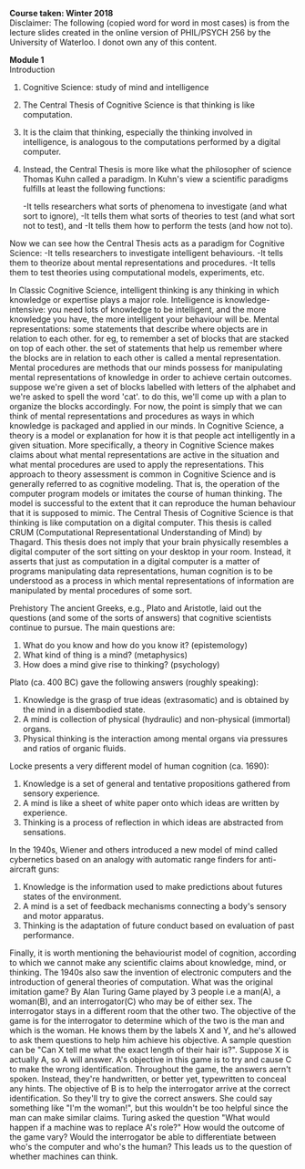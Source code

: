 <b>Course taken: Winter 2018</b><br>
Disclaimer:
The following (copied word for word in most cases) is from the lecture slides created in the online version of PHIL/PSYCH 256 by the University of Waterloo.
I donot own any of this content.

<b>Module 1</b><br>
Introduction <br>
1. Cognitive Science: study of mind and intelligence
2. The Central Thesis of Cognitive Science is that thinking is like computation.
3. It is the claim that thinking, especially the thinking involved in intelligence, is analogous to the computations performed by a digital computer. 
4. Instead, the Central Thesis is more like what the philosopher of science Thomas Kuhn called a paradigm. In Kuhn's view a scientific paradigms fulfills at least the following functions:

	-It tells researchers what sorts of phenomena to investigate (and what sort to ignore),
	-It tells them what sorts of theories to test (and what sort not to test), and
	-It tells them how to perform the tests (and how not to).

Now we can see how the Central Thesis acts as a paradigm for Cognitive Science:
	-It tells researchers to investigate intelligent behaviours.
	-It tells them to theorize about mental representations and procedures.
	-It tells them to test theories using computational models, experiments, etc.

In Classic Cognitive Science, intelligent thinking is any thinking in which knowledge or expertise plays a major role.
Intelligence is knowledge-intensive: you need lots of knowledge to be intelligent, and the more knowledge you have, the more intelligent your behaviour will be.
Mental representations: some statements that describe where objects are in relation to each other. for eg, to remember a set of blocks that are stacked on top of each other. the set of statements that help us remember where the blocks are in relation to each other is called a mental representation.
Mental procedures are methods that our minds possess for manipulating mental representations of knowledge in order to achieve certain outcomes.
suppose we're given a set of blocks labelled with letters of the alphabet and we're asked to spell the word 'cat'. to do this, we'll come up with a plan to organize the blocks accordingly.
For now, the point is simply that we can think of mental representations and procedures as ways in which knowledge is packaged and applied in our minds.
In Cognitive Science, a theory is a model or explanation for how it is that people act intelligently in a given situation. More specifically, a theory in Cognitive Science makes claims about what mental representations are active in the situation and what mental procedures are used to apply the representations.
This approach to theory assessment is common in Cognitive Science and is generally referred to as cognitive modeling. That is, the operation of the computer program models or imitates the course of human thinking. The model is successful to the extent that it can reproduce the human behaviour that it is supposed to mimic.
The Central Thesis of Cognitive Science is that thinking is like computation on a digital computer. This thesis is called CRUM (Computational Representational Understanding of Mind) by Thagard. This thesis does not imply that your brain physically resembles a digital computer of the sort sitting on your desktop in your room. Instead, it asserts that just as computation in a digital computer is a matter of programs manipulating data representations, human cognition is to be understood as a process in which mental representations of information are manipulated by mental procedures of some sort.

Prehistory
The ancient Greeks, e.g., Plato and Aristotle, laid out the questions (and some of the sorts of answers) that cognitive scientists continue to pursue. The main questions are:
1. What do you know and how do you know it? (epistemology)
2. What kind of thing is a mind? (metaphysics)
3. How does a mind give rise to thinking? (psychology)

Plato (ca. 400 BC) gave the following answers (roughly speaking):
1. Knowledge is the grasp of true ideas (extrasomatic) and is obtained by the mind in a disembodied state.
2. A mind is collection of physical (hydraulic) and non-physical (immortal) organs.
3. Physical thinking is the interaction among mental organs via pressures and ratios of organic fluids.

Locke presents a very different model of human cognition (ca. 1690):
1. Knowledge is a set of general and tentative propositions gathered from sensory experience.
2. A mind is like a sheet of white paper onto which ideas are written by experience.
3. Thinking is a process of reflection in which ideas are abstracted from sensations.

In the 1940s, Wiener and others introduced a new model of mind called cybernetics based on an analogy with automatic range finders for anti-aircraft guns:
1. Knowledge is the information used to make predictions about futures states of the environment.
2. A mind is a set of feedback mechanisms connecting a body's sensory and motor apparatus.
3. Thinking is the adaptation of future conduct based on evaluation of past performance.

Finally, it is worth mentioning the behaviourist model of cognition, according to which we cannot make any scientific claims about knowledge, mind, or thinking.
The 1940s also saw the invention of electronic computers and the introduction of general theories of computation.
What was the original imitation game? By Alan Turing
Game played by 3 people i.e a man(A), a woman(B), and an interrogator(C) who may be of either sex. The interrogator stays in a different room that the other two. The objective of the game is for the interrogator to determine which of the two is the man and which is the woman. He knows them by the labels X and Y, and he's allowed to ask them questions to help him achieve his objective. A sample question can be "Can X tell me what the exact length of their hair is?". Suppose X is actually A, so A will answer. A's objective in this game is to try and cause C to make the wrong identification. Throughout the game, the answers aern't spoken. Instead, they're handwritten, or better yet, typewritten to conceal any hints. The objective of B is to help the interrogator arrive at the correct identification. So they'll try to give the correct answers. She could say something like "I'm the woman!", but this wouldn't be too helpful since the man can make similar claims.
Turing asked the question "What would happen if a machine was to replace A's role?" How would the outcome of the game vary? Would the interrogator be able to differentiate between who's the computer and who's the human? This leads us to the question of whether machines can think.




